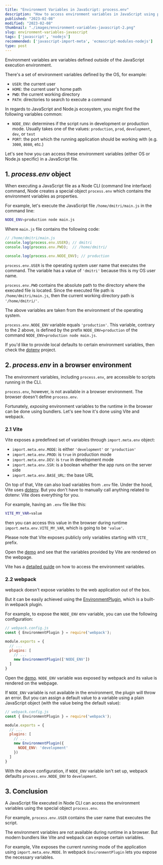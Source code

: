 ```yaml
---
title: "Environment Variables in JavaScript: process.env"
description: "How to access environment variables in JavaScript using process.env and expose them to the browser runtime using bundlers like Vite and webpack."  
published: "2023-02-08"
modified: "2023-02-08"
thumbnail: "./images/environment-variables-javascript-2.png"
slug: environment-variables-javascript
tags: ['javascript', 'nodejs']
recommended: ['javascript-import-meta', 'ecmascript-modules-nodejs']
type: post
---
```


Environment variables are variables defined outside of the JavaScript execution environment.  

There's a set of environment variables defined by the OS, for example:

* `USER`: the current user
* `HOME`: the current user's home path
* `PWD`: the current working directory
* `PATH`: directories to search to execute a command

In regards to JavaScript and Node.js ecosystem, you might find the following variables common:

* `NODE_ENV`: determines if the script runs in development or production mode. Usually takes one of the values: `production`, `prod`, `development`, `dev`, or `test`
* `PORT`: the port which the running application should be working with (e.g. `3000`, `8080`, etc.)

Let's see how you can access these environment variables (either OS or Node.js specific) in a JavaScript file.  

## 1. *process.env* object

When executing a JavaScript file as a Node CLI (command line interface) command, Node creates a special object `process.env` which contains the environment variables as properties.  

For example, let's execute the JavaScript file `/home/dmitri/main.js` in the command line:

```bash
NODE_ENV=production node main.js
```

Where `main.js` file contains the following code:

```javascript
// /home/dmitri/main.js
console.log(process.env.USER); // dmitri
console.log(process.env.PWD);  // /home/dmitri/

console.log(process.env.NODE_ENV); // production
```

`process.env.USER` is the operating system user name that executes the command. The variable has a value of `'dmitri'` because this is my OS user name.  

`process.env.PWD` contains the absolute path to the directory where the executed file is located. Since the executed file path is `/home/dmitri/main.js`, then the current working directory path is `'/home/dmitri/'`.  

The above variables are taken from the environment of the operating system.  

`process.env.NODE_ENV` variable equals `'production'`. This variable, contrary to the 2 above, is defined by the prefix `NODE_ENV=production` of the command `NODE_ENV=production node main.js`. 

If you'd like to provide local defaults to certain environment variables, then check the [dotenv](https://github.com/motdotla/dotenv) project.  

## 2. *process.env* in a browser environment

The environment variables, including `process.env`, are accessible to scripts running in the CLI.  

`process.env`, however, is not available in a browser environment. The browser doesn't define `process.env`.  

Fortunately, *exposing* environment variables to the runtime in the browser can be done using bundlers. Let's see how it's done using Vite and webpack.   

### 2.1 Vite

Vite exposes a predefined set of variables through `import.meta.env` object:

* `import.meta.env.MODE`: is either `'development'` or `'production'`
* `import.meta.env.PROD`: is `true` in production mode
* `import.meta.env.DEV`: is `true` in development mode
* `import.meta.env.SSR`: is a boolean whether the app runs on the server side
* `import.meta.env.BASE_URL`: the base URL

On top of that, Vite can also load variables from `.env` file. Under the hood, Vite uses [dotenv](https://github.com/motdotla/dotenv). But you don't have to manually call anything related to dotenv: Vite does everything for you.

For example, having an `.env` file like this:

```bash
VITE_MY_VAR=value
```

then you can access this value in the browser during runtime `import.meta.env.VITE_MY_VAR`, which is going to be `'value'`.  

Please note that Vite exposes publicly only variables starting with `VITE_` prefix. 

Open the [demo](https://stackblitz.com/edit/vitejs-vite-61fsdd?file=src%2FApp.vue) and see that the variables provided by Vite are rendered on the webpage.  

Vite has a [detailed guide](https://vitejs.dev/guide/env-and-mode.html) on how to access the environment variables.  

### 2.2 webpack

webpack doesn't expose variables to the web application out of the box.  

But it can be easily achieved using the [EnvironmentPlugin](https://webpack.js.org/plugins/environment-plugin/), which is a built-in webpack plugin.  

For example, to expose the `NODE_ENV` env variable, you can use the following configuration:

```javascript {7}
// webpack.config.js
const { EnvironmentPlugin } = require('webpack');

module.exports = {
  // ...
  plugins: [
    // ...
    new EnvironmentPlugin(['NODE_ENV'])
  ]
}
```

Open the [demo](https://stackblitz.com/edit/webpack-5-react-starter-twfbyv?file=src%2Fapp.tsx). `NODE_ENV` variable was exposed by webpack and its value is rendered on the webpage.  

If `NODE_ENV` variable is not available in the environment, the plugin will throw an error. But you can assign a default value to a variable using a plain JavaScript object (with the value being the default value):

```javascript {8}
// webpack.config.js
const { EnvironmentPlugin } = require('webpack');

module.exports = {
  // ...
  plugins: [
    // ...
    new EnvironmentPlugin({
      NODE_ENV: 'development'
    })
  ]
}
``` 

With the above configuration, if `NODE_ENV` variable isn't set up, webpack defaults `process.env.NODE_ENV` to `development`.  

## 3. Conclusion

A JavaScript file executed in Node CLI can access the environment variables using the special object `process.env`. 

For example, `process.env.USER` contains the user name that executes the script.  

The environment variables are not available during runtime in a browser. But modern bundlers like Vite and webpack can expose certain variables.  

For example, Vite exposes the current running mode of the application using `import.meta.env.MODE`. In webpack `EnvironmentPlugin` lets you expose the necessary variables.  